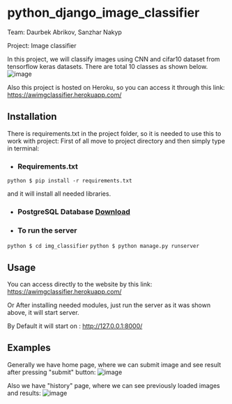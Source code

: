 # python_django_image_classifier
Team: Daurbek Abrikov, Sanzhar Nakyp

Project: Image classifier

In this project, we will classify images using CNN and cifar10 dataset from tensorflow keras datasets. There are total 10 classes as shown below. 
![image](https://user-images.githubusercontent.com/80217865/156740284-59e74b85-0b8a-4dca-a787-4b3bdccdc2f1.png)

Also this project is hosted on Heroku, so you can access it through this link:
https://awimgclassifier.herokuapp.com/


## Installation

There is requirements.txt in the project folder, so it is needed to use this to work with project:
First of all move to project directory and then simply type in terminal:
* ### Requirements.txt
```python $ pip install -r requirements.txt ```

and it will install all needed libraries.

* ### PostgreSQL Database [Download](https://www.enterprisedb.com/downloads/postgres-postgresql-downloads)

* ### To run the server
```python $ cd img_classifier```
```python $ python manage.py runserver```

## Usage
You can access directly to the website by this link:
https://awimgclassifier.herokuapp.com/

Or After installing needed modules, just run the server as it was shown above, it will start server.

By Default it will start on : http://127.0.0.1:8000/

## Examples
Generally we have home page, where we can submit image and see result after pressing "submit" button:
![image](https://user-images.githubusercontent.com/80217865/156741755-9fcc20f4-45a2-436c-bb7c-4403da9bacb1.png)

Also we have "history" page, where we can see previously loaded images and results:
![image](https://user-images.githubusercontent.com/80217865/156741905-86a79da4-f2b7-4ce4-a36f-9da8e504c2e9.png)


